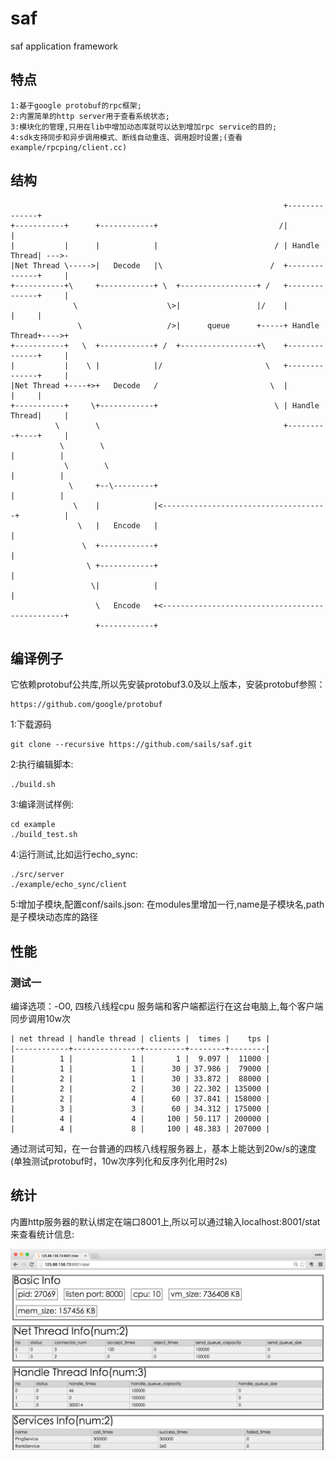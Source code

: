 saf
===

saf application framework

## 特点 ##

    1:基于google protobuf的rpc框架;
    2:内置简单的http server用于查看系统状态;
    3:模块化的管理,只用在lib中增加动态库就可以达到增加rpc service的目的;
    4:sdk支持同步和异步调用模式、断线自动重连、调用超时设置;(查看example/rpcping/client.cc)



## 结构 ##

                                                                 +--------------+
    +-----------+      +------------+                           /|              |
    |           |      |            |                          / | Handle Thread| --->-
    |Net Thread \----->|   Decode   |\                        /  +--------------+     |
    +-----------+\     +------------+ \  +-----------------+ /   +--------------+     |
                  \                    \>|                 |/    |              |     |
                   \                   />|      queue      +-----+ Handle Thread+---->+
    +-----------+   \  +------------+ /  +-----------------+\    +--------------+     |
    |           |    \ |            |/                       \   +--------------+     |
    |Net Thread +----+>+   Decode   /                         \  |              |     |
    +-----------+     \+------------+                          \ | Handle Thread|     |
              \        \                                         +---------+----+     |
               \        \                                                  |          |
                \        \                                                 |          |
                 \     +--\---------+                                      |          |
                  \    |            |<-------------------------------------+          |
                   \   |   Encode   |                                                 |
                    \  +------------+                                                 |
                     \ +------------+                                                 |
                      \|            |                                                 |
                       \   Encode   +<------------------------------------------------+
                       +------------+



## 编译例子 ##

它依赖protobuf公共库,所以先安装protobuf3.0及以上版本，安装protobuf参照：

    https://github.com/google/protobuf

1:下载源码

    git clone --recursive https://github.com/sails/saf.git
2:执行编辑脚本:

    ./build.sh
3:编译测试样例:

    cd example
    ./build_test.sh
4:运行测试,比如运行echo_sync:

    ./src/server
    ./example/echo_sync/client

5:增加子模块,配置conf/sails.json:
在modules里增加一行,name是子模块名,path是子模块动态库的路径


## 性能 ##

### 测试一 ###

编译选项：-O0, 四核八线程cpu
服务端和客户端都运行在这台电脑上,每个客户端同步调用10w次

    | net thread | handle thread | clients |  times |    tps |
    |------------+---------------+---------+--------+--------|
    |          1 |             1 |       1 |  9.097 |  11000 |
    |          1 |             1 |      30 | 37.986 |  79000 |
    |          2 |             1 |      30 | 33.872 |  88000 |
    |          2 |             2 |      30 | 22.302 | 135000 |
    |          2 |             4 |      60 | 37.841 | 158000 |
    |          3 |             3 |      60 | 34.312 | 175000 |
    |          4 |             4 |     100 | 50.117 | 200000 |
    |          4 |             8 |     100 | 48.383 | 207000 |



通过测试可知，在一台普通的四核八线程服务器上，基本上能达到20w/s的速度
(单独测试protobuf时，10w次序列化和反序列化用时2s)

## 统计 ##
内置http服务器的默认绑定在端口8001上,所以可以通过输入localhost:8001/stat来查看统计信息:

![stat](./static/Screenshot/stat.png)
